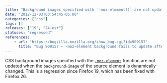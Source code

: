 ```yaml
---
title: "Background images specified with `-moz-element()` are not updated"
date: "2012-12-03T03:54:45-05:00"
categories: ["css"]
tags: []
releases: ["19", "24-esr"]
statuses: "regressed"
references:
    - url: "https://bugzilla.mozilla.org/show_bug.cgi?id=909157"
      title: "Bug 909157 – -moz-element background fails to update after image reloads"
---
```

CSS background images specified with the [`-moz-element`](https://developer.mozilla.org/docs/Web/CSS/-moz-element) function are not updated when the [`background-image`](https://developer.mozilla.org/docs/Web/CSS/background-image) of the source element is dynamically changed. This is a regression since Firefox 19, which has been fixed with Firefox 26.
